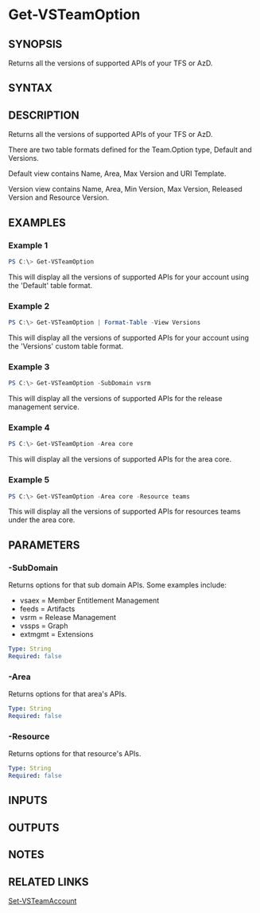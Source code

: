 


# Get-VSTeamOption

## SYNOPSIS

Returns all the versions of supported APIs of your TFS or AzD.

## SYNTAX

## DESCRIPTION

Returns all the versions of supported APIs of your TFS or AzD.

There are two table formats defined for the Team.Option type, Default and Versions.

Default view contains Name, Area, Max Version and URI Template.

Version view contains Name, Area, Min Version, Max Version, Released Version and Resource Version.

## EXAMPLES

### Example 1

```PowerShell
PS C:\> Get-VSTeamOption
```

This will display all the versions of supported APIs for your account using the 'Default' table format.

### Example 2

```PowerShell
PS C:\> Get-VSTeamOption | Format-Table -View Versions
```

This will display all the versions of supported APIs for your account using the 'Versions' custom table format.

### Example 3

```PowerShell
PS C:\> Get-VSTeamOption -SubDomain vsrm
```

This will display all the versions of supported APIs for the release management service.

### Example 4

```PowerShell
PS C:\> Get-VSTeamOption -Area core
```

This will display all the versions of supported APIs for the area core.

### Example 5

```PowerShell
PS C:\> Get-VSTeamOption -Area core -Resource teams
```

This will display all the versions of supported APIs for resources teams under the area core.

## PARAMETERS

### -SubDomain

Returns options for that sub domain APIs. Some examples include:

- vsaex = Member Entitlement Management
- feeds = Artifacts
- vsrm = Release Management
- vssps = Graph
- extmgmt = Extensions

```yaml
Type: String
Required: false
```

### -Area

Returns options for that area's APIs.

```yaml
Type: String
Required: false
```

### -Resource

Returns options for that resource's APIs.

```yaml
Type: String
Required: false
```

## INPUTS

## OUTPUTS

## NOTES

## RELATED LINKS

[Set-VSTeamAccount](Set-VSTeamAccount.md)

